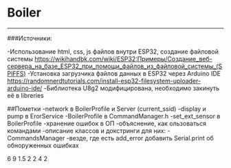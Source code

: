 # Boiler
 

---

###Источники:

-Использование html, css, js файлов внутри ESP32, создание файловой системы https://wikihandbk.com/wiki/ESP32:Примеры/Создание_веб-сервера_на_базе_ESP32_при_помощи_файлов_из_файловой_системы_(SPIFFS)
-Установка загрузчика файлов данных в ESP32 через Arduino IDE https://randomnerdtutorials.com/install-esp32-filesystem-uploader-arduino-ide/
-Библиотека U8g2 модифицирована, необходимо закинуть её в libreries

##Пометки
-network в BoilerProfile и Server (current_ssid)
-display и pump в ErorService
-BoilerProfile в CommandManager.h
-set_ext_sensor в BoilerProfile
-хранение ошибок в ОП
-объяснение, как ользоваться командами
-описание классов и докстринги для них:
	-CommandsManager
-везде, где есть add_error добавить Serial.print об обноруженных ошибках
	
	
6
9
1.5
2
2
4
2
